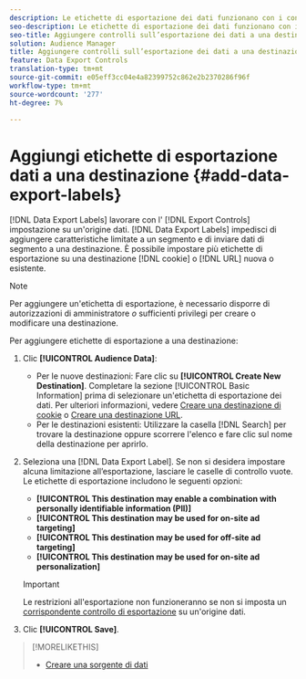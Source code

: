 ```yaml
---
description: Le etichette di esportazione dei dati funzionano con i controlli di esportazione impostati su un'origine dati. Le etichette di esportazione dei dati non consentono di aggiungere caratteristiche limitate a un segmento e di inviare dati del segmento a una destinazione. Potete impostare più etichette di esportazione su una destinazione di cookie o URL nuova o esistente.
seo-description: Le etichette di esportazione dei dati funzionano con i controlli di esportazione impostati su un'origine dati. Le etichette di esportazione dei dati non consentono di aggiungere caratteristiche limitate a un segmento e di inviare dati del segmento a una destinazione. Potete impostare più etichette di esportazione su una destinazione di cookie o URL nuova o esistente.
seo-title: Aggiungere controlli sull’esportazione dei dati a una destinazione
solution: Audience Manager
title: Aggiungere controlli sull’esportazione dei dati a una destinazione
feature: Data Export Controls
translation-type: tm+mt
source-git-commit: e05eff3cc04e4a82399752c862e2b2370286f96f
workflow-type: tm+mt
source-wordcount: '277'
ht-degree: 7%

---
```




# Aggiungi etichette di esportazione dati a una destinazione {#add-data-export-labels}

[!DNL Data Export Labels] lavorare con l&#39; [!DNL Export Controls] impostazione su un&#39;origine dati. [!DNL Data Export Labels] impedisci di aggiungere caratteristiche limitate a un segmento e di inviare dati di segmento a una destinazione. È possibile impostare più etichette di esportazione su una destinazione [!DNL cookie] o [!DNL URL] nuova o esistente.

>[!NOTE]
>
>Per aggiungere un&#39;etichetta di esportazione, è necessario disporre di autorizzazioni di amministratore *o* sufficienti privilegi per creare o modificare una destinazione.

<!-- t_export_labels.xml -->

Per aggiungere etichette di esportazione a una destinazione:

1. Clic **[!UICONTROL Audience Data]**:
   * Per le nuove destinazioni: Fare clic su **[!UICONTROL Create New Destination]**. Completare la sezione [!UICONTROL Basic Information] prima di selezionare un&#39;etichetta di esportazione dei dati. Per ulteriori informazioni, vedere [Creare una destinazione di cookie](../../features/destinations/create-cookie-destination.md) o [Creare una destinazione URL](../../features/destinations/create-url-destination.md).
   * Per le destinazioni esistenti: Utilizzare la casella [!DNL Search] per trovare la destinazione oppure scorrere l&#39;elenco e fare clic sul nome della destinazione per aprirlo.
1. Seleziona una [!DNL Data Export Label]. Se non si desidera impostare alcuna limitazione all’esportazione, lasciare le caselle di controllo vuote. Le etichette di esportazione includono le seguenti opzioni:
   * **[!UICONTROL This destination may enable a combination with personally identifiable information (PII)]**
   * **[!UICONTROL This destination may be used for on-site ad targeting]**
   * **[!UICONTROL This destination may be used for off-site ad targeting]**
   * **[!UICONTROL This destination may be used for on-site ad personalization]**

   >[!IMPORTANT]
   >
   >Le restrizioni all&#39;esportazione non funzioneranno se non si imposta un [corrispondente controllo di esportazione](../../features/data-export-controls.md) su un&#39;origine dati.
1. Clic **[!UICONTROL Save]**.

>[!MORELIKETHIS]
>
>* [Creare una sorgente di dati](../../features/manage-datasources.md#create-data-source)